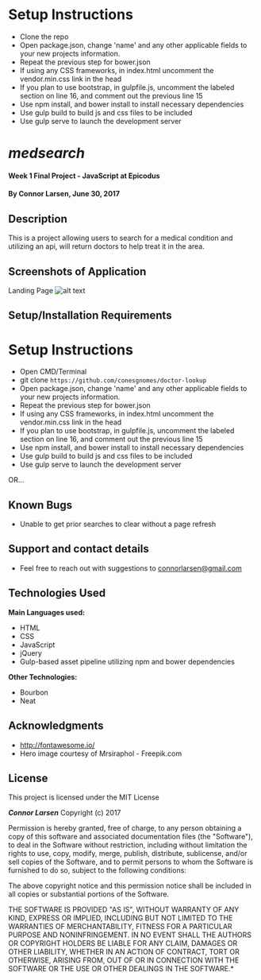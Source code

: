 # Setup Instructions
* Clone the repo
* Open package.json, change 'name' and any other applicable fields to your new projects information.
* Repeat the previous step for bower.json
* If using any CSS frameworks, in index.html uncomment the vendor.min.css link in the head
* If you plan to use bootstrap, in gulpfile.js, uncomment the labeled section on line 16, and comment out the previous line 15
* Use npm install, and bower install to install necessary dependencies
* Use gulp build to build js and css files to be included
* Use gulp serve to launch the development server

# _medsearch_

#### Week 1 Final Project - JavaScript at Epicodus

#### By **Connor Larsen, June 30, 2017**

## Description

This is a project allowing users to search for a medical condition and utilizing an api, will return doctors to help treat it in the area.

## Screenshots of Application

Landing Page
![alt text]()

## Setup/Installation Requirements

# Setup Instructions
* Open CMD/Terminal
* git clone `https://github.com/conesgnomes/doctor-lookup`
* Open package.json, change 'name' and any other applicable fields to your new projects information.
* Repeat the previous step for bower.json
* If using any CSS frameworks, in index.html uncomment the vendor.min.css link in the head
* If you plan to use bootstrap, in gulpfile.js, uncomment the labeled section on line 16, and comment out the previous line 15
* Use npm install, and bower install to install necessary dependencies
* Use gulp build to build js and css files to be included
* Use gulp serve to launch the development server

OR...

## Known Bugs

* Unable to get prior searches to clear without a page refresh

## Support and contact details

* Feel free to reach out with suggestions to connorlarsen@gmail.com

## Technologies Used

**Main Languages used:**

* HTML
* CSS
* JavaScript
* jQuery
* Gulp-based asset pipeline utilizing npm and bower dependencies

**Other Technologies:**

* Bourbon
* Neat

## Acknowledgments

* http://fontawesome.io/
* Hero image courtesy of Mrsiraphol - Freepik.com


## License

This project is licensed under the MIT License

**_Connor Larsen_** Copyright (c) 2017

Permission is hereby granted, free of charge, to any person obtaining a copy of this software and associated documentation files (the "Software"), to deal in the Software without restriction, including without limitation the rights to use, copy, modify, merge, publish, distribute, sublicense, and/or sell copies of the Software, and to permit persons to whom the Software is furnished to do so, subject to the following conditions:

The above copyright notice and this permission notice shall be included in all copies or substantial portions of the Software.

THE SOFTWARE IS PROVIDED "AS IS", WITHOUT WARRANTY OF ANY KIND, EXPRESS OR IMPLIED, INCLUDING BUT NOT LIMITED TO THE WARRANTIES OF MERCHANTABILITY, FITNESS FOR A PARTICULAR PURPOSE AND NONINFRINGEMENT. IN NO EVENT SHALL THE AUTHORS OR COPYRIGHT HOLDERS BE LIABLE FOR ANY CLAIM, DAMAGES OR OTHER LIABILITY, WHETHER IN AN ACTION OF CONTRACT, TORT OR OTHERWISE, ARISING FROM, OUT OF OR IN CONNECTION WITH THE SOFTWARE OR THE USE OR OTHER DEALINGS IN THE SOFTWARE.*

